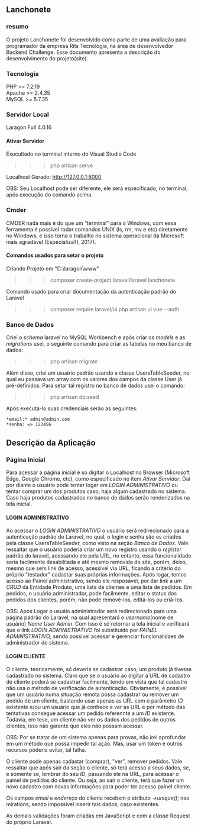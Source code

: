 ## Lanchonete

### resumo

O projeto Lanchonete foi desenvolvido como parte de uma avaliação para programador 
da empresa Rits Tecnologia, na área de desenvolvedor Backend Challenge. Esse 
documento apresenta a descrição do desenvolvimento do projeto(site).

### Tecnologia

PHP >= 7.2.19 <br>
Apache >= 2.4.35 <br>
MySQL >= 5.7.35 <br>

### Servidor Local

Laragon Full 4.0.16

#### Ativar Servidor

Execultado no terminal interno do Visual Studio Code

>>> php artisan serve

Localhost Gerado: http://127.0.0.1:8000

OBS: Seu Localhost pode ser diferente, ele será especificado, no terminal, após execução do comando acima.

### Cmder

CMDER nada mais é do que um “terminal” para o Windows, com essa ferramenta é possível rodar comandos UNIX (ls, rm, mv e etc) diretamente no Windows, e isso torna o trabalho no sistema operacional da Microsoft mais agradável (EspecializaTI, 2017).

#### Comandos usados para setar o projeto

Criando Projeto em "C:\laragon\www"

>>> composer create-project laravel/laravel lanchonete

Comando usado para criar documentação da autenticação padrão do Laravel

>>> composer require laravel/ui
>>> php artisan ui vue --auth

### Banco de Dados

Criei o *schema* laravel no MySQL Workbench e após criar os *models* e as *migrations* usei, o seguinte comando para criar as tabelas no meu banco de dados:

>>> php artisan migrate

Além disso, criei um usuário padrão usando a classe UsersTableSeeder, no qual eu passava um array com os valores dos campos da classe User já pré-definidos. Para setar tal registro no banco de dados usei o comando:

>>> php artisan db:seed

Após executá-lo suas credenciais serão as seguintes:
    
    *email:* admin@admin.com
    *senha: => 123456

## Descrição da Aplicação

### Página Inicial

Para acessar a página inicial é só digitar o Localhost no Browser (Microsoft Edge, Google Chrome, etc), como especificado no
item *Ativar Servidor*. Daí por diante o usuário pode tentar logar em *LOGIN ADMINISTRATIVO* ou tentar comprar um dos produtos 
caso, haja algum cadastrado no sistema. Caso haja produtos cadastrados no banco de dados serão renderizados na tela inicial.

#### LOGIN ADMINISTRATIVO

Ao acessar o *LOGIN ADMINISTRATIVO* o usuário será redirecionado para a autenticação padrão do Laravel, no qual, o login e senha são os criados pela classe UsersTableSeeder, como visto na seção *Banco de Dados*. Vale ressaltar que o usuário poderia criar um novo registro usando o *register* padrão do laravel, acessando ele pela URL, no entanto, essa funcionalidade seria facilmente desabilitada e até mesmo removida do site, porém, deixo, mesmo que sem link de acesso, acessível via URL, ficando a critério do próprio "testador" cadastar suas próprias informações.
Após logar, temos acesso ao Painel administrativo, sendo ele resposável, por dar link a um *CRUD* da Entidade Produto, uma lista de clientes e uma lista de pedidos. Em pedidos, o usuário administrador, pode facilmente, editar o status dos pedidos dos clientes, porém, não pode removê-los, editá-los ou criá-los.

OBS: Após Logar o usuáio administrador será redirecionado para uma página padrão do Laravel, na qual apresentará o _username_(nome de usuário) *Name User Admin*. Com isso é só retornar a tela inicial e verificará que o link *LOGIN ADMINISTRATIVO* foi substituído por *PAINEL ADMINISTRATIVO*, sendo possível acessar e gerenciar funcionalidaes de administrador do sistema.

#### LOGIN CLIENTE

O cliente, teoricamente, só deveria se cadastrar caso, um produto já tivesse cadastrado no sistema. Claro que se o usuário ao digitar a URL de cadastro de cliente poderá se cadastrar facilmente, tendo em vista que tal cadastro não usa o método de verificação de autenticação. Obviamente, é possível que um usuário numa situação remota possa cadastrar ou remover um pedido de um cliente, bastando usar apenas as URL com o parâmetro *ID* existente e/ou um usuário que já conhece e ver as URL e por método das tentativas consegue acessar um pedido referennte a um *ID* existente. Todavia, em tese, um cliente não ver os dados dos pedidos de outros clientes, isso não garante que eles não possam acessar.

OBS: Por se tratar de um sistema apenas para provas, não irei aprofundar em um método que possa impedir tal ação. Mas, usar um token e outros recursos poderia evitar, tal falha.

O cliente pode apenas cadastar (comprar), "ver", remover pedidos. Vale ressaltar que após sair da seção o cliente, só terá acesso a seus dados, se, e somente se, lembrar do seu *ID*, passando ele na URL, para acessar o painel de pedidos do cliente. Ou seja, ao sair o cliente, terá que fazer um novo cadastro com novas informações para poder ter acesso painel cliente.

Os campos *email* e *endereço* do cliente recebem o atributo *->unique();* nas mirations, sendo impossível inserir tais dados, caso existentes.

As demais validações foram criadas em JavaScript e com a classe Request do próprio Laravel.